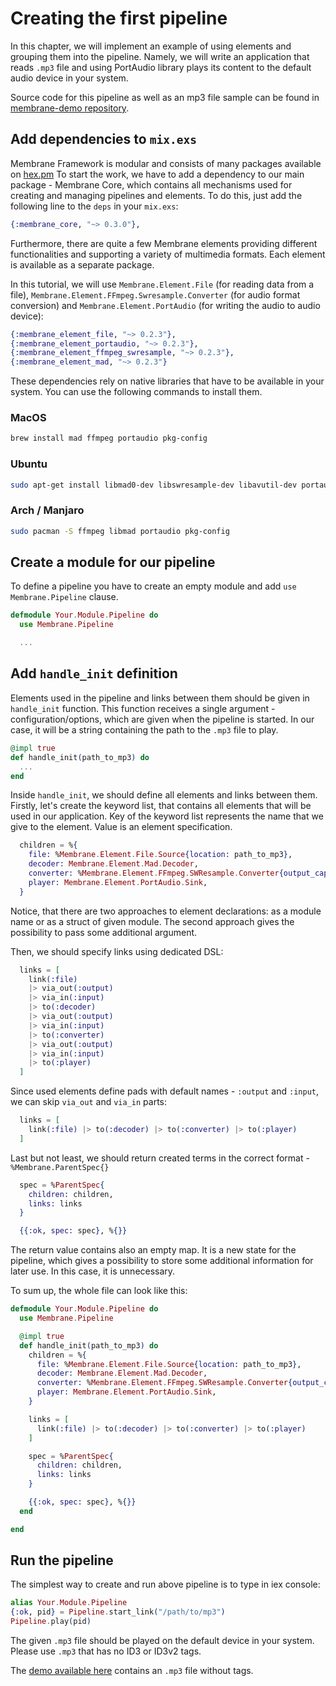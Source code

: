 # Creating the first pipeline

In this chapter, we will implement an example of using elements and grouping them into the pipeline.
Namely, we will write an application that reads `.mp3` file and using PortAudio library plays its content to the default audio device in your system.

Source code for this pipeline as well as an mp3 file sample can be found in [membrane-demo repository](https://github.com/membraneframework/membrane-demo/tree/v0.3).

## Add dependencies to `mix.exs`

Membrane Framework is modular and consists of many packages available on [hex.pm](https://hex.pm/users/membrane)
To start the work, we have to add a dependency to our main package - Membrane Core, which contains all mechanisms used for creating and managing pipelines and elements. To do this, just add the following line to the `deps` in your `mix.exs`:

```elixir
{:membrane_core, "~> 0.3.0"},
```

Furthermore, there are quite a few Membrane elements providing different functionalities and supporting a variety of multimedia formats. Each element is available as a separate package.

In this tutorial, we will use `Membrane.Element.File` (for reading data from a file), `Membrane.Element.FFmpeg.Swresample.Converter` (for audio format conversion) and `Membrane.Element.PortAudio` (for writing the audio to audio device):

```elixir
{:membrane_element_file, "~> 0.2.3"},
{:membrane_element_portaudio, "~> 0.2.3"},
{:membrane_element_ffmpeg_swresample, "~> 0.2.3"},
{:membrane_element_mad, "~> 0.2.3"}
```

These dependencies rely on native libraries that have to be available in your system. You can use the following commands to install them.

### MacOS

```bash
brew install mad ffmpeg portaudio pkg-config
```

### Ubuntu

```bash
sudo apt-get install libmad0-dev libswresample-dev libavutil-dev portaudio19-dev
```

### Arch / Manjaro

```bash
sudo pacman -S ffmpeg libmad portaudio pkg-config
```

## Create a module for our pipeline

To define a pipeline you have to create an empty module and add `use Membrane.Pipeline` clause.

```elixir
defmodule Your.Module.Pipeline do
  use Membrane.Pipeline

  ...

```

## Add `handle_init` definition

Elements used in the pipeline and links between them should be given in `handle_init` function.
This function receives a single argument - configuration/options, which are given when the pipeline is started. In our case, it will be a string containing the path to the `.mp3` file to play.

```elixir
@impl true
def handle_init(path_to_mp3) do
  ...
end
```

Inside `handle_init`, we should define all elements and links between them. Firstly, let's create the keyword list, that contains all elements that will be used in our application. Key of the keyword list represents the name that we give to the element. Value is an element specification.

```elixir
  children = %{
    file: %Membrane.Element.File.Source{location: path_to_mp3},
    decoder: Membrane.Element.Mad.Decoder,
    converter: %Membrane.Element.FFmpeg.SWResample.Converter{output_caps: %Membrane.Caps.Audio.Raw{sample_rate: 48_000, format: :s16le, channels: 2}},
    player: Membrane.Element.PortAudio.Sink,
  }
```

Notice, that there are two approaches to element declarations: as a module name or as a struct of given module. The second approach gives the possibility to pass some additional argument.

Then, we should specify links using dedicated DSL:

```elixir
  links = [
    link(:file)
    |> via_out(:output)
    |> via_in(:input)
    |> to(:decoder)
    |> via_out(:output)
    |> via_in(:input)
    |> to(:converter)
    |> via_out(:output)
    |> via_in(:input)
    |> to(:player)
  ]
```

Since used elements define pads with default names - `:output` and `:input`, we can skip `via_out` and `via_in` parts:

```elixir
  links = [
    link(:file) |> to(:decoder) |> to(:converter) |> to(:player)
  ]
```

Last but not least, we should return created terms in the correct format - `%Membrane.ParentSpec{}`

```elixir
  spec = %ParentSpec{
    children: children,
    links: links
  }

  {{:ok, spec: spec}, %{}}
```

The return value contains also an empty map. It is a new state for the pipeline, which gives a possibility to store some additional information for later use. In this case, it is unnecessary.

To sum up, the whole file can look like this:

``` elixir
defmodule Your.Module.Pipeline do
  use Membrane.Pipeline

  @impl true
  def handle_init(path_to_mp3) do
    children = %{
      file: %Membrane.Element.File.Source{location: path_to_mp3},
      decoder: Membrane.Element.Mad.Decoder,
      converter: %Membrane.Element.FFmpeg.SWResample.Converter{output_caps: %Membrane.Caps.Audio.Raw{sample_rate: 48_000, format: :s16le, channels: 2}},
      player: Membrane.Element.PortAudio.Sink,
    }

    links = [
      link(:file) |> to(:decoder) |> to(:converter) |> to(:player)
    ]

    spec = %ParentSpec{
      children: children,
      links: links
    }

    {{:ok, spec: spec}, %{}}
  end

end
```

## Run the pipeline

The simplest way to create and run above pipeline is to type in iex console:

```elixir
alias Your.Module.Pipeline
{:ok, pid} = Pipeline.start_link("/path/to/mp3")
Pipeline.play(pid)
```

The given `.mp3` file should be played on the default device in your system. Please use `.mp3` that has no ID3 or ID3v2 tags.

The [demo available here](https://github.com/membraneframework/membrane-demo/tree/v0.3) contains an `.mp3` file without tags.
